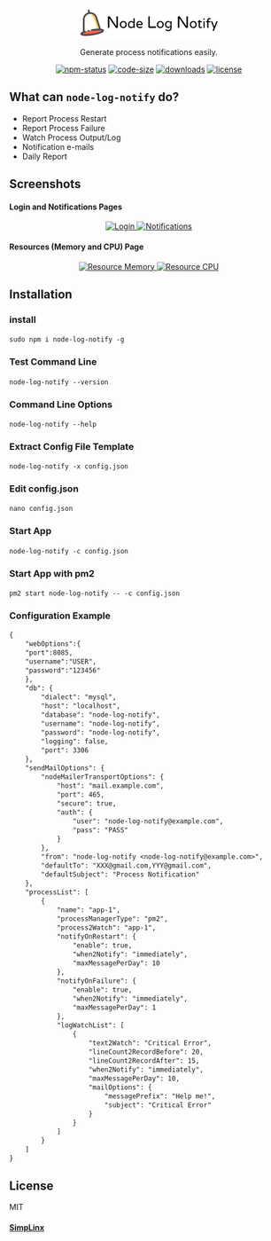 
<p align="center">
  <a href="https://github.com/simplinx-ltd/node-log-notify">
	<img alt="Notif.me" src="https://raw.githubusercontent.com/simplinx-ltd/node-log-notify/master/src/ui/src/assets/images/nlnIcon.png" />
  </a>
</p>

<p align="center">
  Generate process notifications easily.
</p>

<p align="center">
  <a href="https://www.npmjs.com/package/node-log-notify"><img alt="npm-status" src="https://img.shields.io/npm/v/node-log-notify.svg?style=flat&color=green" /></a>
  <a href="#"><img alt="code-size" src="https://img.shields.io/github/languages/code-size/simplinx-ltd/node-log-notify.svg" /></a>
	<a href="https://www.npmjs.com/package/node-log-notify"><img alt="downloads" src="https://img.shields.io/npm/dt/node-log-notify.svg?color=purple&label=npm%20downloads" /></a>
  <a href="https://github.com/simplinx-ltd/node-log-notify/blob/master/LICENSE"><img alt="license" src="https://img.shields.io/badge/license-MIT_License-blue.svg?style=flat" /></a>
</p>


## What can `node-log-notify` do?
* Report Process Restart
* Report Process Failure
* Watch Process Output/Log
* Notification e-mails
* Daily Report

## Screenshots
<div>

#### Login and Notifications Pages
<p align="center">
  <a href="docs/screenshots/login.png" target="_blank">
  	<img src="https://raw.github.com/simplinx-ltd/node-log-notify/master/docs/screenshots/login.png?raw=true" width="350" title="Login" alt="Login">
  </a>
  <a href="docs/screenshots/notification.png">
    <img src="https://raw.github.com/simplinx-ltd/node-log-notify/master/docs/screenshots/notification.png?raw=true" width="350" alt="Notifications" title="Notification">
  </a>
</p>

#### Resources (Memory and CPU) Page
<p align="center">
  <a href="docs/screenshots/resource-memory.png" target="_blank">
    <img src="https://raw.github.com/simplinx-ltd/node-log-notify/master/docs/screenshots/resource-memory.png?raw=true" width="350" title="Resource Memory" alt="Resource Memory">
  </a>
  <a href="docs/screenshots/resource-cpu.png">
    <img src="https://raw.github.com/simplinx-ltd/node-log-notify/master/docs/screenshots/resource-cpu.png?raw=true" width="350" alt="Resource CPU" title="Resource CPU">
  </a>
</p>
</div>

## Installation
### install

``` sudo npm i node-log-notify -g ```

### Test Command Line

``` node-log-notify --version ```

### Command Line Options

``` node-log-notify --help ```

### Extract Config File Template

``` node-log-notify -x config.json ```

### Edit config.json

``` nano config.json ```

### Start App

``` node-log-notify -c config.json ```

### Start App with pm2
``` pm2 start node-log-notify -- -c config.json ```

### Configuration Example
```
{
	"webOptions":{
	"port":8085,
	"username":"USER",
	"password":"123456"
	},
	"db": {
		"dialect": "mysql",
		"host": "localhost",
		"database": "node-log-notify",
		"username": "node-log-notify",
		"password": "node-log-notify",
		"logging": false,
		"port": 3306
	},
	"sendMailOptions": {
		"nodeMailerTransportOptions": {
			"host": "mail.example.com",
			"port": 465,
			"secure": true,
			"auth": {
				"user": "node-log-notify@example.com",
				"pass": "PASS"
			}
		},
		"from": "node-log-notify <node-log-notify@example.com>",
		"defaultTo": "XXX@gmail.com,YYY@gmail.com",
		"defaultSubject": "Process Notification"
	},
	"processList": [
		{
			"name": "app-1",
			"processManagerType": "pm2",
			"process2Watch": "app-1",
			"notifyOnRestart": {
				"enable": true,
				"when2Notify": "immediately",
				"maxMessagePerDay": 10
			},
			"notifyOnFailure": {
				"enable": true,
				"when2Notify": "immediately",
				"maxMessagePerDay": 1
			},
			"logWatchList": [
				{
					"text2Watch": "Critical Error",
					"lineCount2RecordBefore": 20,
					"lineCount2RecordAfter": 15,
					"when2Notify": "immediately",
					"maxMessagePerDay": 10,
					"mailOptions": {
						"messagePrefix": "Help me!",
						"subject": "Critical Error"
					}
				}
			]
		}
	]
}
```


## License
MIT


#### [SimpLinx](https://www.simplinx.com)
